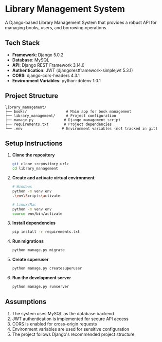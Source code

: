 # Library Management System

A Django-based Library Management System that provides a robust API for managing books, users, and borrowing operations.

## Tech Stack

- **Framework**: Django 5.0.2
- **Database**: MySQL
- **API**: Django REST Framework 3.14.0
- **Authentication**: JWT (djangorestframework-simplejwt 5.3.1)
- **CORS**: django-cors-headers 4.3.1
- **Environment Variables**: python-dotenv 1.0.1

## Project Structure

```
library_management/
├── books/                  # Main app for book management
├── library_management/     # Project configuration
├── manage.py              # Django management script
├── requirements.txt       # Project dependencies
└── .env                  # Environment variables (not tracked in git)
```

## Setup Instructions

1. **Clone the repository**
   ```bash
   git clone <repository-url>
   cd library_management
   ```

2. **Create and activate virtual environment**
   ```bash
   # Windows
   python -m venv env
   .\env\Scripts\activate

   # Linux/Mac
   python -m venv env
   source env/bin/activate
   ```

3. **Install dependencies**
   ```bash
   pip install -r requirements.txt
   ```

4. **Run migrations**
   ```bash
   python manage.py migrate
   ```

5. **Create superuser**
   ```bash
   python manage.py createsuperuser
   ```

6. **Run the development server**
   ```bash
   python manage.py runserver
   ```

## Assumptions

1. The system uses MySQL as the database backend
2. JWT authentication is implemented for secure API access
3. CORS is enabled for cross-origin requests
4. Environment variables are used for sensitive configuration
5. The project follows Django's recommended project structure
